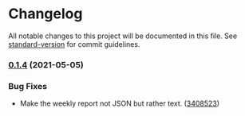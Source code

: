# Changelog

All notable changes to this project will be documented in this file. See [standard-version](https://github.com/conventional-changelog/standard-version) for commit guidelines.

### [0.1.4](https://github.com/Celerway/diamonds/compare/v0.1.3...v0.1.4) (2021-05-05)


### Bug Fixes

* Make the weekly report not JSON but rather text. ([3408523](https://github.com/Celerway/diamonds/commit/34085238b8538bf5fabccab7e22e25cba1b4fcd0))
